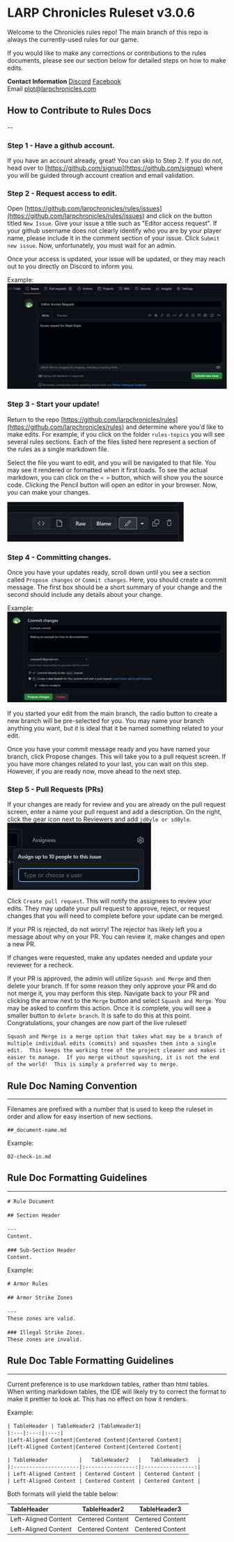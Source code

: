 # LARP Chronicles Ruleset v3.0.6

Welcome to the Chronicles rules repo! The main branch of this repo is always the currently-used rules for our game.

If you would like to make any corrections or contributions to the rules documents, please see our section below for detailed steps on how to make edits.

**Contact Information**
[Discord](https://discord.com/invite/Za6eT7sfkV)
[Facebook](https://www.facebook.com/groups/545002000131502)  
Email [plot@larpchronicles.com](mailto:plot@larpchronicles.com)

## How to Contribute to Rules Docs

--
### Step 1 - Have a github account.
If you have an account already, great!  You can skip to Step 2.  If you do not, head over to [https://github.com/signup](https://github.com/signup) where you will be guided through account creation and email validation.

### Step 2 - Request access to edit.
Open [https://github.com/larpchronicles/rules/issues](https://github.com/larpchronicles/rules/issues) and click on the button titled `New Issue`.  Give your issue a title such as "Editor access request".  If your github username does not clearly identify who you are by your player name, please include it in the comment section of your issue.  Click `Submit new issue`.  Now, unfortunately, you must wait for an admin.

Once your access is updated, your issue will be updated, or they may reach out to you directly on Discord to inform you.

Example:
![image of issue creation screen](assets/images/newIssueExample.png)

### Step 3 - Start your update!
Return to the repo [https://github.com/larpchronicles/rules](https://github.com/larpchronicles/rules) and determine where you'd like to make edits.  For example, if you click on the folder `rules-topics` you will see several rules sections.  Each of the files listed here represent a section of the rules as a single markdown file.

Select the file you want to edit, and you will be navigated to that file.  You may see it rendered or formatted when it first loads.  To see the actual markdown, you can click on the `< >` button, which will show you the source code.  Clicking the Pencil button will open an editor in your browser.  Now, you can make your changes.

![image of github file buttons](assets/images/buttons.png)

### Step 4 - Committing changes.
Once you have your updates ready, scroll down until you see a section called `Propose changes` or `Commit changes`.  Here, you should create a commit message.  The first box should be a short summary of your change and the second should include any details about your change.

Example:
![image of commit message](assets/images/commitExample.png)

If you started your edit from the main branch, the radio button to create a new branch will be pre-selected for you.  You may name your branch anything you want, but it is ideal that it be named something related to your edit.

Once you have your commit message ready and you have named your branch, click Propose changes.  This will take you to a pull request screen.  If you have more changes related to your last, you can wait on this step.  However, if you are ready now, move ahead to the next step.

### Step 5 - Pull Requests (PRs)
If your changes are ready for review and you are already on the pull request screen, enter a name your pull request and add a description.  On the right, click the gear icon next to Reviewers and add `jd0yle or sd0yle`.
![image of assignees section](assets/images/assignUser.png)

Click `Create pull request`.  This will notify the assignees to review your edits.  They may update your pull request to approve, reject, or request changes that you will need to complete before your update can be merged.

If your PR is rejected, do not worry!  The rejector has likely left you a message about why on your PR.  You can review it, make changes and open a new PR.

If changes were requested, make any updates needed and update your reviewer for a recheck.

If your PR is approved, the admin will utilize `Squash and Merge` and then delete your branch.  If for some reason they only approve your PR and do not merge it, you may perform this step.  Navigate back to your PR and clicking the arrow next to the `Merge` button and select `Squash and Merge`.  You may be asked to confirm this action.  Once it is complete, you will see a smaller button to `delete branch`.  It is safe to do this at this point.  Congratulations, your changes are now part of the live ruleset!

    Squash and Merge is a merge option that takes what may be a branch of multiple individual edits (commits) and squashes them into a single edit.  This keeps the working tree of the project cleaner and makes it easier to manage.  If you merge without squashing, it is not the end of the world!  This is simply a preferred way to merge.


## Rule Doc Naming Convention

---
Filenames are prefixed with a number that is used to keep the ruleset in order and allow for easy insertion of new sections.
```
##_document-name.md
```
Example:
```
02-check-in.md
```

## Rule Doc Formatting Guidelines

---
```
# Rule Document

## Section Header

---
Content.

### Sub-Section Header
Content.
```
Example:
```
# Armor Rules

## Armor Strike Zones

---
These zones are valid.

### Illegal Strike Zones.
These zones are invalid.
```

## Rule Doc Table Formatting Guidelines

---
Current preference is to use markdown tables, rather than html tables.  When writing markdown tables, the IDE will likely try to correct the format to make it prettier to look at.  This has no effect on how it renders.

Example:
```
| TableHeader | TableHeader2 |TableHeader3|
|:---|:---:|:---:|
|Left-Aligned Content|Centered Content|Centered Content|
|Left-Aligned Content|Centered Content|Centered Content|
```
```
| TableHeader          |   TableHeader2   |   TableHeader3   |
|:---------------------|:----------------:|:----------------:|
| Left-Aligned Content | Centered Content | Centered Content |
| Left-Aligned Content | Centered Content | Centered Content |
```
Both formats will yield the table below:

| TableHeader          |   TableHeader2   |   TableHeader3   |
|:---------------------|:----------------:|:----------------:|
| Left-Aligned Content | Centered Content | Centered Content |
| Left-Aligned Content | Centered Content | Centered Content |
